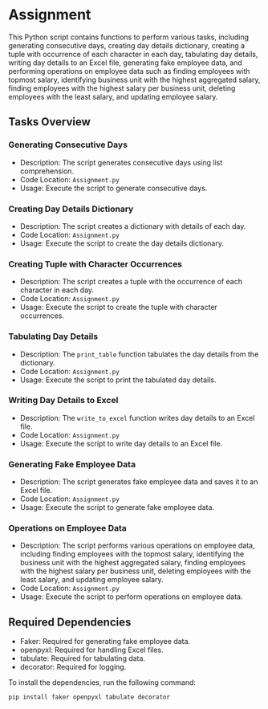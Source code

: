 # Assignment

This Python script contains functions to perform various tasks, including generating consecutive days, creating day details dictionary, creating a tuple with occurrence of each character in each day, tabulating day details, writing day details to an Excel file, generating fake employee data, and performing operations on employee data such as finding employees with topmost salary, identifying business unit with the highest aggregated salary, finding employees with the highest salary per business unit, deleting employees with the least salary, and updating employee salary.

## Tasks Overview

### Generating Consecutive Days

- Description: The script generates consecutive days using list comprehension.
- Code Location: `Assignment.py`
- Usage: Execute the script to generate consecutive days.

### Creating Day Details Dictionary

- Description: The script creates a dictionary with details of each day.
- Code Location: `Assignment.py`
- Usage: Execute the script to create the day details dictionary.

### Creating Tuple with Character Occurrences

- Description: The script creates a tuple with the occurrence of each character in each day.
- Code Location: `Assignment.py`
- Usage: Execute the script to create the tuple with character occurrences.

### Tabulating Day Details

- Description: The `print_table` function tabulates the day details from the dictionary.
- Code Location: `Assignment.py`
- Usage: Execute the script to print the tabulated day details.

### Writing Day Details to Excel

- Description: The `write_to_excel` function writes day details to an Excel file.
- Code Location: `Assignment.py`
- Usage: Execute the script to write day details to an Excel file.

### Generating Fake Employee Data

- Description: The script generates fake employee data and saves it to an Excel file.
- Code Location: `Assignment.py`
- Usage: Execute the script to generate fake employee data.

### Operations on Employee Data

- Description: The script performs various operations on employee data, including finding employees with the topmost salary, identifying the business unit with the highest aggregated salary, finding employees with the highest salary per business unit, deleting employees with the least salary, and updating employee salary.
- Code Location: `Assignment.py`
- Usage: Execute the script to perform operations on employee data.

## Required Dependencies

- Faker: Required for generating fake employee data.
- openpyxl: Required for handling Excel files.
- tabulate: Required for tabulating data.
- decorator: Required for logging.

To install the dependencies, run the following command:

```bash
pip install faker openpyxl tabulate decorator
```
